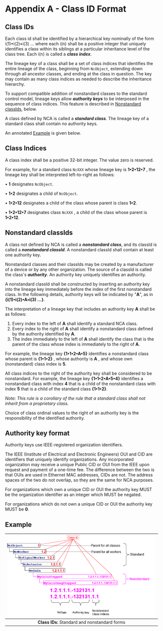 # Appendix A - Class ID Format

## Class IDs

Each class id shall be identified by a hierarchical key nominally of the form i(1)•i(2)•i(3) ... where each i(n) shall be a positive integer that uniquely identifies a class within its siblings at a particular inheritance level of the class tree. Each i(n) is called a _**class index**_.

The lineage key of a class shall be a set of class indices that identifies the entire lineage of the class, beginning from `NcObject`, extending down through all ancestor classes, and ending at the class in question. The key may contain as many class indices as needed to describe the inheritance hierarchy.

To support compatible addition of nonstandard classes to the standard control model, lineage keys allow _**authority keys**_ to be interposed in the sequence of class indices. This feature is described in [Nonstandard classIds](#nonstandard-classids), below.

A class defined by NCA is called a _**standard class**_. The lineage key of a standard class shall contain no authority keys.

An annotated [Example](#example) is given below.

## Class Indices

A class index shall be a positive 32-bit integer.  The value zero is reserved.

For example, for a standard class `NcXXX` whose lineage key is **1•2•12•7** , the lineage key shall be interpreted left-to-right as follows:

• **1** designates `NcObject`.

• **1•2** designates a child of `NcObject`.

• **1•2•12** designates a child of the class whose parent is class **1•2**.

• **1•2•12•7** designates class `NcXXX` , a child of the class whose parent is **1•2•12**.

## Nonstandard classIds

A class not defined by NCA is called a _**nonstandard class**_, and its classId is called a _**nonstandard classId**_. A nonstandard classId shall contain at least one authority key.

Nonstandard classes and their classIds may be created by a manufacturer of a device or by any other organization. The source of a classId is called the class's _**authority**_. An authority key uniquely identifies an authority.

A nonstandard classId shall be constructed by inserting an authority key into the lineage key immediately before the index of the first nonstandard class. In the following details, authority keys will be indicated by "**A**", as in **{i(1)•i(2)•A•i(3) ...}**.

The interpretation of a lineage key that includes an authority key **A** shall be as follows:

1. Every index to the left of **A** shall identify a standard NCA class.
2. Every index to the right of **A** shall identify a nonstandard class defined by the authority identified by **A**.
3. The index immediately to the left of **A** shall identify the class that is the parent of the class whose index is immediately to the right of **A**.

For example, the lineage key **{1•1•2•A•5}** identifies a nonstandard class whose parent is **{1•1•2}** , whose authority is **A** , and whose own (nonstandard) class index is **5**.

All class indices to the right of the authority key shall be considered to be nonstandard. For example, the lineage key **{1•1•2•A•5•4}** identifies a nonstandard class with index **4** that is a child of the nonstandard class with index **5** that is a child of the standard class **{1•1•2}**.

_Note: This rule is a corollary of the rule that a standard class shall not inherit from a proprietary class._

Choice of class ordinal values to the right of an authority key is the responsibility of the identified authority.

## Authority key format

Authority keys use IEEE-registered organization identifiers.

The IEEE (Institute of Electrical and Electronic Engineers) OUI and CID are identifiers that uniquely identify organizations. Any incorporated organization may receive a unique Public CID or OUI from the IEEE upon request and payment of a one-time fee. The difference between the two is that OUIs are used in Ethernet MAC addresses, CIDs are not. The address spaces of the two do not overlap, so they are the same for NCA purposes.

For organizations which own a unique CID or OUI the authority key MUST be the organization identifier as an integer which MUST be negated.

For organizations which do not own a unique CID or OUI the authority key MUST be **0**.

## Example

| ![Standard and nonstandard class IDs for an NcGain subtree](images/ClassID.png) |
|:--:|
| **Class IDs:**  Standard and nonstandard forms |
